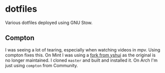 # dotfiles

Various dotfiles deployed using GNU Stow.

## Compton

I was seeing a lot of tearing, especially when watching videos in mpv.  Using compton fixes this.  On Mint I was using a [fork from yshui](https://github.com/yshui/compton/tree/master) as the original is no longer maintained.  I cloned `master` and built and installed it.  On Arch I'm just using `compton` from Community.
